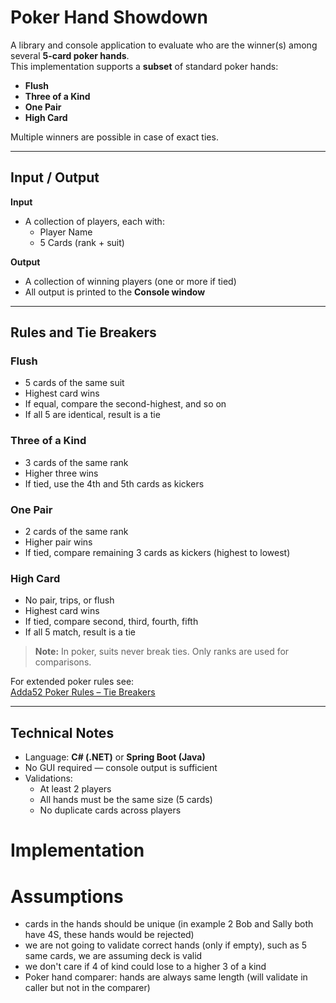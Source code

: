 # Poker Hand Showdown

A library and console application to evaluate who are the winner(s) among several **5-card poker hands**.  
This implementation supports a **subset** of standard poker hands:

- **Flush**
- **Three of a Kind**
- **One Pair**
- **High Card**

Multiple winners are possible in case of exact ties.

---

## Input / Output

**Input**  
- A collection of players, each with:
  - Player Name
  - 5 Cards (rank + suit)

**Output**  
- A collection of winning players (one or more if tied)  
- All output is printed to the **Console window**

---

## Rules and Tie Breakers

### Flush
- 5 cards of the same suit
- Highest card wins
- If equal, compare the second-highest, and so on
- If all 5 are identical, result is a tie

### Three of a Kind
- 3 cards of the same rank
- Higher three wins
- If tied, use the 4th and 5th cards as kickers

### One Pair
- 2 cards of the same rank
- Higher pair wins
- If tied, compare remaining 3 cards as kickers (highest to lowest)

### High Card
- No pair, trips, or flush
- Highest card wins
- If tied, compare second, third, fourth, fifth
- If all 5 match, result is a tie

> **Note:** In poker, suits never break ties. Only ranks are used for comparisons.

For extended poker rules see:  
[Adda52 Poker Rules – Tie Breakers](https://www.adda52.com/poker/poker-rules/cash-game-rules/tie-breaker-rules)

---

## Technical Notes
- Language: **C# (.NET)** or **Spring Boot (Java)**  
- No GUI required — console output is sufficient
- Validations:
  - At least 2 players
  - All hands must be the same size (5 cards)
  - No duplicate cards across players

# Implementation

# Assumptions 

- cards in the hands should be unique (in example 2 Bob and Sally both have 4S, these hands would be rejected)
- we are not going to validate correct hands (only if empty), such as 5 same cards, we are assuming deck is valid
- we don't care if 4 of kind could lose to a higher 3 of a kind
- Poker hand comparer: hands are always same length (will validate in caller but not in the comparer)

